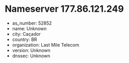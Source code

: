 # Nameserver 177.86.121.249

* as_number: 52852
* name: Unknown
* city: Caçador
* country: BR
* organization: Last Mile Telecom
* version: Unknown
* dnssec: Unknown
